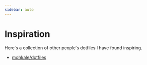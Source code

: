 ```yaml
---
sidebar: auto
---
```


# Inspiration

Here's a collection of other people's dotfiles I have found inspiring.

- [mohkale/dotfiles](https://github.com/mohkale/dotfiles)


